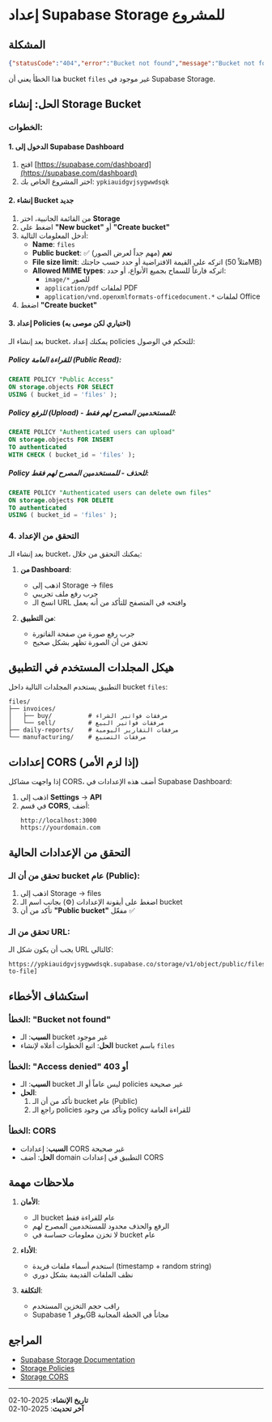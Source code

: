 # إعداد Supabase Storage للمشروع

## المشكلة
```json
{"statusCode":"404","error":"Bucket not found","message":"Bucket not found"}
```

هذا الخطأ يعني أن bucket `files` غير موجود في Supabase Storage.

## الحل: إنشاء Storage Bucket

### الخطوات:

#### 1. الدخول إلى Supabase Dashboard
1. افتح [https://supabase.com/dashboard](https://supabase.com/dashboard)
2. اختر المشروع الخاص بك: `ypkiauidgvjsygwwdsqk`

#### 2. إنشاء Bucket جديد
1. من القائمة الجانبية، اختر **Storage**
2. اضغط على **"New bucket"** أو **"Create bucket"**
3. أدخل المعلومات التالية:
   - **Name**: `files`
   - **Public bucket**: ✅ **نعم** (مهم جداً لعرض الصور)
   - **File size limit**: اتركه على القيمة الافتراضية أو حدد حسب حاجتك (مثلاً 50MB)
   - **Allowed MIME types**: اتركه فارغاً للسماح بجميع الأنواع، أو حدد:
     - `image/*` للصور
     - `application/pdf` لملفات PDF
     - `application/vnd.openxmlformats-officedocument.*` لملفات Office
4. اضغط **"Create bucket"**

#### 3. إعداد Policies (اختياري لكن موصى به)

بعد إنشاء الـ bucket، يمكنك إعداد policies للتحكم في الوصول:

##### Policy للقراءة العامة (Public Read):
```sql
CREATE POLICY "Public Access"
ON storage.objects FOR SELECT
USING ( bucket_id = 'files' );
```

##### Policy للرفع (Upload) - للمستخدمين المصرح لهم فقط:
```sql
CREATE POLICY "Authenticated users can upload"
ON storage.objects FOR INSERT
TO authenticated
WITH CHECK ( bucket_id = 'files' );
```

##### Policy للحذف - للمستخدمين المصرح لهم فقط:
```sql
CREATE POLICY "Authenticated users can delete own files"
ON storage.objects FOR DELETE
TO authenticated
USING ( bucket_id = 'files' );
```

### 4. التحقق من الإعداد

بعد إنشاء الـ bucket، يمكنك التحقق من خلال:

1. **من Dashboard**:
   - اذهب إلى Storage → files
   - جرب رفع ملف تجريبي
   - انسخ الـ URL وافتحه في المتصفح للتأكد من أنه يعمل

2. **من التطبيق**:
   - جرب رفع صورة من صفحة الفاتورة
   - تحقق من أن الصورة تظهر بشكل صحيح

## هيكل المجلدات المستخدم في التطبيق

التطبيق يستخدم المجلدات التالية داخل bucket `files`:

```
files/
├── invoices/
│   ├── buy/          # مرفقات فواتير الشراء
│   └── sell/         # مرفقات فواتير البيع
├── daily-reports/    # مرفقات التقارير اليومية
└── manufacturing/    # مرفقات التصنيع
```

## إعدادات CORS (إذا لزم الأمر)

إذا واجهت مشاكل CORS، أضف هذه الإعدادات في Supabase Dashboard:

1. اذهب إلى **Settings** → **API**
2. في قسم **CORS**, أضف:
   ```
   http://localhost:3000
   https://yourdomain.com
   ```

## التحقق من الإعدادات الحالية

### تحقق من أن الـ bucket عام (Public):
1. اذهب إلى Storage → files
2. اضغط على أيقونة الإعدادات (⚙️) بجانب اسم الـ bucket
3. تأكد من أن **"Public bucket"** مفعّل ✅

### تحقق من الـ URL:
يجب أن يكون شكل الـ URL كالتالي:
```
https://ypkiauidgvjsygwwdsqk.supabase.co/storage/v1/object/public/files/[path-to-file]
```

## استكشاف الأخطاء

### الخطأ: "Bucket not found"
- **السبب**: الـ bucket غير موجود
- **الحل**: اتبع الخطوات أعلاه لإنشاء bucket باسم `files`

### الخطأ: "Access denied" أو 403
- **السبب**: الـ bucket ليس عاماً أو الـ policies غير صحيحة
- **الحل**: 
  1. تأكد من أن الـ bucket عام (Public)
  2. راجع الـ policies وتأكد من وجود policy للقراءة العامة

### الخطأ: CORS
- **السبب**: إعدادات CORS غير صحيحة
- **الحل**: أضف domain التطبيق في إعدادات CORS

## ملاحظات مهمة

1. **الأمان**: 
   - الـ bucket عام للقراءة فقط
   - الرفع والحذف محدود للمستخدمين المصرح لهم
   - لا تخزن معلومات حساسة في bucket عام

2. **الأداء**:
   - استخدم أسماء ملفات فريدة (timestamp + random string)
   - نظف الملفات القديمة بشكل دوري

3. **التكلفة**:
   - راقب حجم التخزين المستخدم
   - Supabase يوفر 1GB مجاناً في الخطة المجانية

## المراجع

- [Supabase Storage Documentation](https://supabase.com/docs/guides/storage)
- [Storage Policies](https://supabase.com/docs/guides/storage/security/access-control)
- [Storage CORS](https://supabase.com/docs/guides/storage/cors)

---

**تاريخ الإنشاء**: 2025-10-02  
**آخر تحديث**: 2025-10-02
